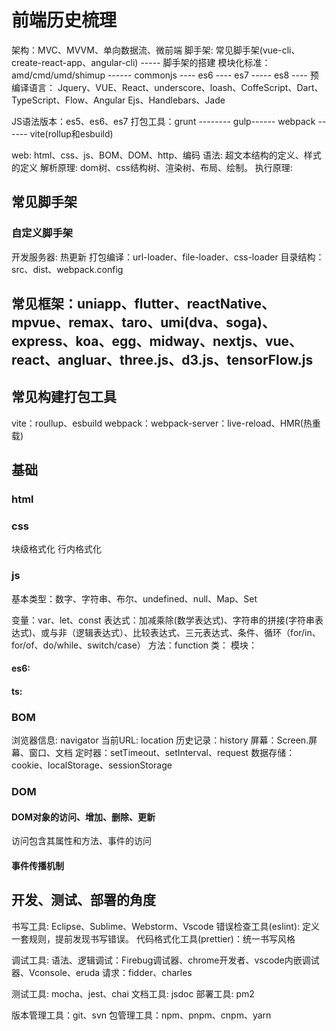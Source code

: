 # 前端历史梳理
  架构：MVC、MVVM、单向数据流、微前端
  脚手架: 常见脚手架(vue-cli、create-react-app、angular-cli) ----- 脚手架的搭建 
  模块化标准：amd/cmd/umd/shimup ------ commonjs ---- es6 ---- es7 ----- es8 ---- 
  预编译语言：
    Jquery、VUE、React、underscore、loash、CoffeScript、Dart、TypeScript、Flow、Angular
    Ejs、Handlebars、Jade

  JS语法版本：es5、es6、es7
  打包工具：grunt -------- gulp------ webpack ------ vite(rollup和esbuild)
  
  web: html、css、js、BOM、DOM、http、编码
    语法: 超文本结构的定义、样式的定义
    解析原理: dom树、css结构树、渲染树、布局、绘制。
    执行原理: 

## 常见脚手架
### 自定义脚手架
开发服务器: 
热更新
打包编译：url-loader、file-loader、css-loader
目录结构：src、dist、webpack.config
## 常见框架：uniapp、flutter、reactNative、mpvue、remax、taro、umi(dva、soga)、express、koa、egg、midway、nextjs、vue、react、angluar、three.js、d3.js、tensorFlow.js

## 常见构建打包工具
vite：roullup、esbuild
webpack：webpack-server：live-reload、HMR(热重载)    

## 基础
### html
### css
块级格式化
行内格式化

### js
基本类型：数字、字符串、布尔、undefined、null、Map、Set

变量：var、let、const
表达式：加减乘除(数学表达式)、字符串的拼接(字符串表达式)、或与非（逻辑表达式）、比较表达式、三元表达式、条件、循环（for/in、for/of、do/while、switch/case）
方法：function
类：
模块：

#### es6:
#### ts:

### BOM
  浏览器信息: navigator
  当前URL: location
  历史记录：history
  屏幕：Screen.屏幕、窗口、文档
  定时器：setTimeout、setInterval、request
  数据存储：cookie、localStorage、sessionStorage

### DOM
#### DOM对象的访问、增加、删除、更新
  访问包含其属性和方法、事件的访问  

#### 事件传播机制  

## 开发、测试、部署的角度
  书写工具: Eclipse、Sublime、Webstorm、Vscode
    错误检查工具(eslint): 定义一套规则，提前发现书写错误。
    代码格式化工具(prettier)：统一书写风格
  
  调试工具: 
    语法、逻辑调试：Firebug调试器、chrome开发者、vscode内嵌调试器、Vconsole、eruda
    请求：fidder、charles

  测试工具: mocha、jest、chai
  文档工具: jsdoc
  部署工具: pm2

  版本管理工具：git、svn
  包管理工具：npm、pnpm、cnpm、yarn